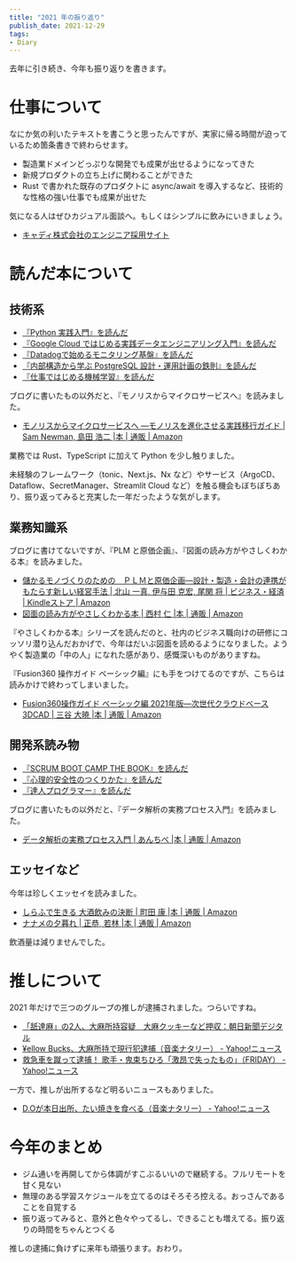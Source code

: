 ```yaml
---
title: "2021 年の振り返り"
publish_date: 2021-12-29
tags:
- Diary
---
```


去年に引き続き、今年も振り返りを書きます。

# 仕事について

なにか気の利いたテキストを書こうと思ったんですが、実家に帰る時間が迫っているため箇条書きで終わらせます。

- 製造業ドメインどっぷりな開発でも成果が出せるようになってきた
- 新規プロダクトの立ち上げに関わることができた
- Rust で書かれた既存のプロダクトに async/await
  を導入するなど、技術的な性格の強い仕事でも成果が出せた

気になる人はぜひカジュアル面談へ。もしくはシンプルに飲みにいきましょう。

- [キャディ株式会社のエンジニア採用サイト](https://corp.caddi.jp/recruit/eng)

# 読んだ本について

## 技術系

- [『Python 実践入門』を読んだ](/2021/02/1613863714)
- [『Google Cloud ではじめる実践データエンジニアリング入門』を読んだ](/2021/03/1615125916)
- [『Datadogで始めるモニタリング基盤』を読んだ](/2021/03/1615651239)
- [『内部構造から学ぶ PostgreSQL 設計・運用計画の鉄則』を読んだ](/2021/05/1619865284)
- [『仕事ではじめる機械学習』を読んだ](/2021/09/1630743709)

ブログに書いたもの以外だと、『モノリスからマイクロサービスへ』を読みました。

- [モノリスからマイクロサービスへ ―モノリスを進化させる実践移行ガイド | Sam Newman, 島田 浩二 |本 | 通販 | Amazon](https://www.amazon.co.jp/dp/4873119316)

業務では Rust、TypeScript に加えて Python を少し触りました。

未経験のフレームワーク（tonic、Next.js、Nx
など）やサービス（ArgoCD、Dataflow、SecretManager、Streamlit Cloud
など）を触る機会もぼちぼちあり、振り返ってみると充実した一年だったような気がします。

## 業務知識系

ブログに書けてないですが、『PLM
と原価企画』、『図面の読み方がやさしくわかる本』を読みました。

- [儲かるモノづくりのための　ＰＬＭと原価企画―設計・製造・会計の連携がもたらす新しい経営手法 | 北山 一真, 伊与田 克宏, 尾関 将 | ビジネス・経済 | Kindleストア | Amazon](https://www.amazon.co.jp/dp/B084MB65DJ/)
- [図面の読み方がやさしくわかる本 | 西村 仁 |本 | 通販 | Amazon](https://www.amazon.co.jp/dp/4820746634/)

『やさしくわかる本』シリーズを読んだのと、社内のビジネス職向けの研修にコッソリ潜り込んだおかげで、今年はだいぶ図面を読めるようになりました。ようやく製造業の「中の人」になれた感があり、感慨深いものがありますね。

『Fusion360 操作ガイド
ベーシック編』にも手をつけてるのですが、こちらは読みかけで終わってしまいました。

- [Fusion360操作ガイド ベーシック編 2021年版―次世代クラウドベース3DCAD | 三谷 大暁 |本 | 通販 | Amazon](https://www.amazon.co.jp/dp/4877834923)

## 開発系読み物

- [『SCRUM BOOT CAMP THE BOOK』を読んだ](/2021/01/1609632000)
- [『心理的安全性のつくりかた』を読んだ](/2021/04/1618068183)
- [『達人プログラマー』を読んだ](/2021/05/1620095658)

ブログに書いたもの以外だと、『データ解析の実務プロセス入門』を読みました。

- [データ解析の実務プロセス入門 | あんちべ |本 | 通販 | Amazon](https://www.amazon.co.jp/dp/4627817711/)

## エッセイなど

今年は珍しくエッセイを読みました。

- [しらふで生きる 大酒飲みの決断 | 町田 康 |本 | 通販 | Amazon](https://www.amazon.co.jp/dp/4344035321/)
- [ナナメの夕暮れ | 正恭, 若林 |本 | 通販 | Amazon](https://www.amazon.co.jp/dp/4163908870/)

飲酒量は減りませんでした。

# 推しについて

2021 年だけで三つのグループの推しが逮捕されました。つらいですね。

- [「舐達麻」の2人、大麻所持容疑　大麻クッキーなど押収：朝日新聞デジタル](https://www.asahi.com/articles/ASP4J4JB8P4JUTIL00K.html)
- [¥ellow Bucks、大麻所持で現行犯逮捕（音楽ナタリー） - Yahoo!ニュース](https://news.yahoo.co.jp/articles/85b7c9a5c74ac0c3ccbe410b992c402561045e0c)
- [救急車を蹴って逮捕！ 歌手・鬼束ちひろ「激昂で失ったもの」（FRIDAY） - Yahoo!ニュース](https://news.yahoo.co.jp/articles/0e8b8f9347867145174d53303091bcde47a850b2)

一方で、推しが出所するなど明るいニュースもありました。

- [D.Oが本日出所、たい焼きを食べる（音楽ナタリー） - Yahoo!ニュース](https://news.yahoo.co.jp/articles/2973192a4b9f126ef0fdc09f7cea53e49d53107a)

# 今年のまとめ

- ジム通いを再開してから体調がすこぶるいいので継続する。フルリモートを甘く見ない
- 無理のある学習スケジュールを立てるのはそろそろ控える。おっさんであることを自覚する
- 振り返ってみると、意外と色々やってるし、できることも増えてる。振り返りの時間をちゃんとつくる

推しの逮捕に負けずに来年も頑張ります。おわり。
